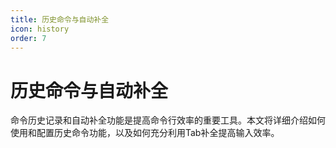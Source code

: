 ```yaml
---
title: 历史命令与自动补全
icon: history
order: 7
---
```


# 历史命令与自动补全

命令历史记录和自动补全功能是提高命令行效率的重要工具。本文将详细介绍如何使用和配置历史命令功能，以及如何充分利用Tab补全提高输入效率。
